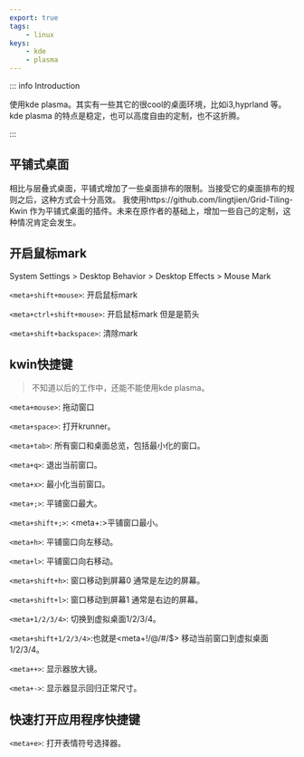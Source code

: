 ```yaml
---
export: true
tags:
    - linux
keys:
    - kde
    - plasma
---
```


::: info Introduction

使用kde plasma。其实有一些其它的很cool的桌面环境，比如i3,hyprland 等。kde plasma 的特点是稳定，也可以高度自由的定制，也不这折腾。

:::

## 平铺式桌面

相比与层叠式桌面，平铺式增加了一些桌面排布的限制。当接受它的桌面排布的规则之后，这种方式会十分高效。
我使用https://github.com/lingtjien/Grid-Tiling-Kwin 作为平铺式桌面的插件。未来在原作者的基础上，增加一些自己的定制，这种情况肯定会发生。



## 开启鼠标mark

System Settings > Desktop Behavior > Desktop Effects > Mouse Mark

`<meta+shift+mouse>`: 开启鼠标mark

`<meta+ctrl+shift+mouse>`: 开启鼠标mark 但是是箭头

`<meta+shift+backspace>`: 清除mark


## kwin快捷键

> 不知道以后的工作中，还能不能使用kde plasma。

`<meta+mouse>`: 拖动窗口

`<meta+space>`: 打开krunner。

`<meta+tab>`: 所有窗口和桌面总览，包括最小化的窗口。

`<meta+q>`: 退出当前窗口。

`<meta+x>`: 最小化当前窗口。

`<meta+;>`: 平铺窗口最大。

`<meta+shift+;>`: <meta+\:>平铺窗口最小。

`<meta+h>`: 平铺窗口向左移动。

`<meta+l>`: 平铺窗口向右移动。

`<meta+shift+h>`: 窗口移动到屏幕0 通常是左边的屏幕。

`<meta+shift+l>`: 窗口移动到屏幕1 通常是右边的屏幕。

`<meta+1/2/3/4>`: 切换到虚拟桌面1/2/3/4。

`<meta+shift+1/2/3/4>`:也就是<meta+!/@/#/$> 移动当前窗口到虚拟桌面1/2/3/4。

`<meta++>`: 显示器放大镜。

`<meta+->`: 显示器显示回归正常尺寸。

## 快速打开应用程序快捷键


`<meta+e>`: 打开表情符号选择器。
